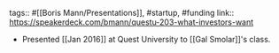 tags:: #[[Boris Mann/Presentations]], #startup, #funding
link:: https://speakerdeck.com/bmann/questu-203-what-investors-want

- Presented [[Jan 2016]] at Quest University to [[Gal Smolar]]'s class.